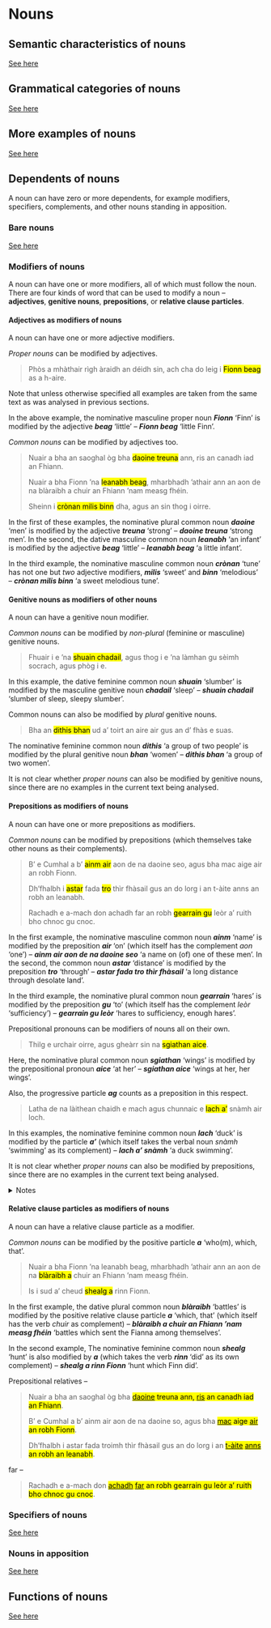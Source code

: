 # Nouns

## Semantic characteristics of nouns

[See here](nouns.md)

## Grammatical categories of nouns

[See here](nouns-grammatical_categories.md)

## More examples of nouns

[See here](nouns-more_examples.md)

## Dependents of nouns

A noun can have zero or more dependents, for example modifiers, specifiers, complements, and other nouns standing in apposition.

### Bare nouns

[See here](nouns-dependents.md)

### Modifiers of nouns

A noun can have one or more modifiers, all of which must follow the noun. There are four kinds of word that can be used to modify a noun – **adjectives**, **genitive nouns**, **prepositions**, or **relative clause particles**.

#### Adjectives as modifiers of nouns

A noun can have one or more adjective modifiers.

*Proper nouns* can be modified by adjectives.

> Phòs a mhàthair rìgh àraidh an déidh sin, ach cha do leig i <mark title="The nominative masculine proper noun ‘Fionn’ [Finn] is modified by the adjective ‘beag’ [little] – ‘Little Finn’.">Fionn beag</mark> as a h-aire.

Note that unless otherwise specified all examples are taken from the same text as was analysed in previous sections.

In the above example, the nominative masculine proper noun ***Fionn*** ‘Finn’ is modified by the adjective ***beag*** ‘little’ – ***Fionn beag*** ‘little Finn’.

*Common nouns* can be modified by adjectives too.

> Nuair a bha an saoghal òg bha <mark title="The nominative plural common noun ‘daoine’ [men] is modified by the adjective ‘treuna’ [strong] – ‘strong men’.">daoine treuna</mark> ann, ris an canadh iad an Fhiann.
> 
> Nuair a bha Fionn ’na <mark title="The dative masculine common noun ‘leanabh’ [an infant] is modified by the adjective ‘beag’ [little] – ‘a little infant’.">leanabh beag</mark>, mharbhadh ’athair ann an aon de na blàraibh a chuir an Fhiann ’nam measg fhéin.
> 
> Sheinn i <mark title="The nominative masculine common noun ‘crònan’ [tune] is modified by the adjectives ‘milis’ [sweet] and ‘binn’ [melodious] – ‘sweet melodious tune’.">crònan milis binn</mark> dha, agus an sin thog i oirre.

In the first of these examples, the nominative plural common noun ***daoine*** ‘men’ is modified by the adjective ***treuna*** ‘strong’ – ***daoine treuna*** ‘strong men’. In the second, the dative masculine common noun ***leanabh*** ‘an infant’ is modified by the adjective ***beag*** ‘little’ – ***leanabh beag*** ‘a little infant’. 

In the third example, the nominative masculine common noun ***crònan*** ‘tune’ has not one but *two* adjective modifiers, ***milis*** ‘sweet’ and ***binn*** ‘melodious’ – ***crònan milis binn*** ‘a sweet melodious tune’. 

#### Genitive nouns as modifiers of other nouns

A noun can have a genitive noun modifier.

*Common nouns* can be modified by *non-plural* (feminine or masculine) genitive nouns.

> Fhuair i e ’na <mark title="The dative feminine common noun ‘shuain’ [slumber] is modified by the masculine genitive noun ‘chadail’ [sleep] – ‘slumber of sleep, sleepy slumber’.">shuain chadail</mark>, agus thog i e ’na làmhan gu sèimh socrach, agus phòg i e.

In this example, the dative feminine common noun ***shuain*** ‘slumber’ is modified by the masculine genitive noun ***chadail*** ‘sleep’ – ***shuain chadail*** ‘slumber of sleep, sleepy slumber’.

Common nouns can also be modified by *plural* genitive nouns.

> Bha an <mark title="The nominative feminine common noun ‘dithis’ [group of two people] is modified by the plural genitive noun ‘mhnathan’ [women] – ‘group of two women’.">dithis bhan</mark> ud a’ toirt an aire air gus an d’ fhàs e suas.

The nominative feminine common noun ***dithis*** ‘a group of two people’ is modified by the plural genitive noun ***bhan*** ‘women’ – ***dithis bhan*** ‘a group of two women’.

It is not clear whether *proper nouns* can also be modified by genitive nouns, since there are no examples in the current text being analysed.

#### Prepositions as modifiers of nouns

A noun can have one or more prepositions as modifiers.

*Common nouns* can be modified by prepositions (which themselves take other nouns as their complements).

> B’ e Cumhal a b’ <mark title="The nominative masculine common noun ‘ainm’ [name] is modified by the preposition ‘air’ [on] – ‘the name on/of one of these men’.">ainm air</mark> aon de na daoine seo, agus bha mac aige air an robh Fionn.
>
> Dh’fhalbh i <mark title="The nominative masculine common noun ‘astar’ [distance] is modified by the preposition ‘tro’ [through] – ‘long distance through desolate land’.">astar</mark> fada <mark>tro</mark> thìr fhàsail gus an do lorg i an t-àite anns an robh an leanabh.
>
> Rachadh e a-mach don achadh far an robh <mark title="The nominative plural common noun ‘gearrain’ [hares] is modified by the preposition ‘gu’ [to] – ‘hares to sufficiency, enough hares’.">gearrain gu</mark> leòr a’ ruith bho chnoc gu cnoc.

In the first example, the nominative masculine common noun ***ainm*** ‘name’ is modified by the preposition ***air*** ‘on’ (which itself has the complement *aon* ‘one’) – ***ainm air aon de na daoine seo*** ‘a name on (of) one of these men’. In the second, the common noun ***astar*** ‘distance’ is modified by the preposition ***tro*** ‘through’ – ***astar fada tro thìr fhàsail*** ‘a long distance through desolate land’.

In the third example, the nominative plural common noun ***gearrain*** ‘hares’ is modified by the preposition ***gu*** ‘to’ (which itself has the complement *leòr* ‘sufficiency’) – ***gearrain gu leòr*** ‘hares to sufficiency, enough hares’.

Prepositional pronouns can be modifiers of nouns all on their own.

> Thilg e urchair oirre, agus gheàrr sin na <mark title="The nominative plural common noun ‘sgiathan’ [wing] is modified by the prepositional pronoun ‘aice’ [at her] – ‘wings at her, her wings’.">sgiathan aice</mark>.

Here, the nominative plural common noun ***sgiathan*** ‘wings’ is modified by the prepositional pronoun ***aice*** ‘at her’ – ***sgiathan aice*** ‘wings at her, her wings’.

Also, the progressive particle ***ag*** counts as a preposition in this respect.

> Latha de na làithean chaidh e mach agus chunnaic e <mark title="The nominative feminine common noun ‘lach’ [duck] is modified by the particle ‘ag’ – ‘duck swimming on a lake’.">lach a’</mark> snàmh air loch.

In this examples, the nominative feminine common noun ***lach*** ‘duck’ is modified by the particle ***a’*** (which itself takes the verbal noun *snàmh* ‘swimming’ as its complement) – ***lach a’ snàmh*** ‘a duck swimming’.

It is not clear whether *proper nouns* can also be modified by prepositions, since there are no examples in the current text being analysed.

<details>
  <summary>Notes</summary>
  
- Strictly speaking, it is the preposition itself which is the grammatical modifier of the noun in these examples, and not the whole prepositional phrase. Grammatical relations, as we understand them, are between individual words and not between words and phrases.
  
</details>

#### Relative clause particles as modifiers of nouns

A noun can have a relative clause particle as a modifier.

*Common nouns* can be modified by the positive particle ***a*** ‘who(m), which, that’.

> Nuair a bha Fionn ’na leanabh beag, mharbhadh ’athair ann an aon de na <mark title="The dative plural common noun ‘blàraibh’ [battles] is modified by the relative particle ‘a’ [which] – ‘the battles which sent the Fianna among themselves’.">blàraibh a</mark> chuir an Fhiann ’nam measg fhéin.
> 
> Is i sud a’ cheud <mark title="The nominative feminine common noun ‘shealg’ [hunt] is modified by the relative particle ‘a’ [which] – ‘the first hunt which Finn did’.">shealg a</mark> rinn Fionn.

In the first example, the dative plural common noun ***blàraibh*** ‘battles’ is modified by the positive relative clause particle ***a*** ‘which, that’ (which itself has the verb *chuir* as complement) – ***blàraibh a chuir an Fhiann ’nam measg fhéin*** ‘battles which sent the Fianna among themselves’.

In the second example, The nominative feminine common noun ***shealg*** ‘hunt’ is also modified by ***a*** (which takes the verb ***rinn*** ‘did’ as its own complement) – ***shealg a rinn Fionn*** ‘hunt which Finn did’.

Prepositional relatives –

> Nuair a bha an saoghal òg bha <mark title="The nominative plural common noun ‘daoine’ [men] is modfied by the prepositional relative particle ‘ris (an)’ [to whom] – ‘strong men to whom they would say the Fianna (ie. whom they would call the Fianna)’."><ins>daoine</ins> treuna ann, <ins>ris</ins> an canadh iad an Fhiann</mark>.
>
> B’ e Cumhal a b’ ainm air aon de na daoine so, agus bha <mark title="The nominative masculine common noun ‘mac’ [son] is modified by the prepositional relative particle ‘air (an)’ [on whom] – ‘a son on whom (the name) Finn was (ie. who was called Finn)’."><ins>mac</ins> aige <ins>air</ins> an robh Fionn</mark>.
>
> Dh’fhalbh i astar fada troimh thìr fhàsail gus an do lorg i an <mark title="The nominative masculine common noun ‘t-àite’ [place] is modified by the prepositional relative particle ‘anns an’ [in which] – ‘the place in which the infant was’." ><ins>t-àite</ins> <ins>anns</ins> an robh an leanabh</mark>.

far –

> Rachadh e a-mach don <mark title="The dative masculine common noun ‘achadh’ [field] is modified by the relative particle ‘far an’ [where] – ‘the place where plenty of hares were running from hill to hill’."><ins>achadh</ins> <ins>far</ins> an robh gearrain gu leòr a’ ruith bho chnoc gu cnoc</mark>.

### Specifiers of nouns

[See here](nouns-dependents-specifiers.md)

### Nouns in apposition

[See here](nouns-dependents-apposition.md)

## Functions of nouns

[See here](nouns-functions.md)
